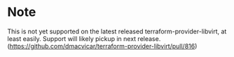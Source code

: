 # Note

This is not yet supported on the latest released terraform-provider-libvirt, at least easily. Support will likely pickup in next release. (https://github.com/dmacvicar/terraform-provider-libvirt/pull/816)
